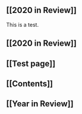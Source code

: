 ## [[2020 in Review]] 
This is a test.
## [[2020 in Review]]
## [[Test page]]
## [[Contents]]
## [[Year in Review]]
